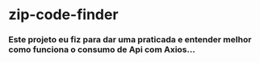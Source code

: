 # zip-code-finder

<h3>Este projeto eu fiz para dar uma praticada e entender melhor como funciona o consumo de Api com Axios...</h3>
<br>
